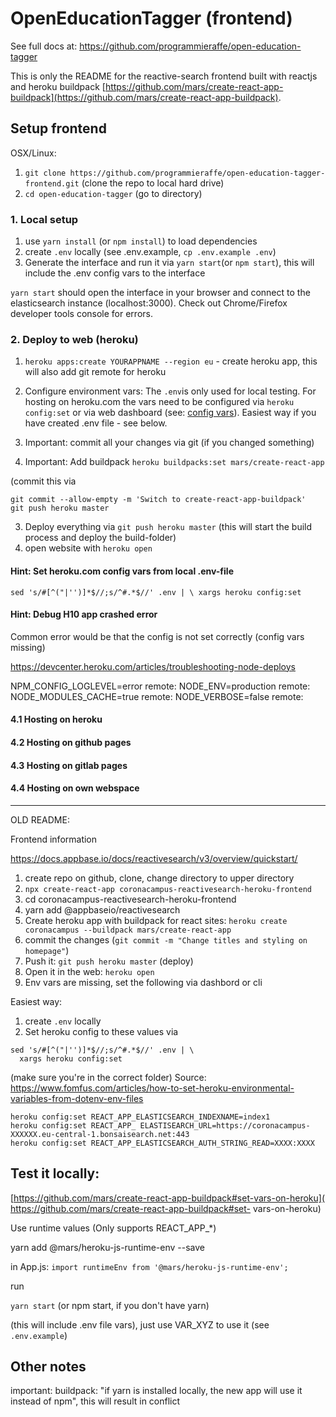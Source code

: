 # OpenEducationTagger (frontend)

See full docs at:
https://github.com/programmieraffe/open-education-tagger

This is only the README for the reactive-search frontend built with reactjs and heroku buildpack [https://github.com/mars/create-react-app-buildpack](https://github.com/mars/create-react-app-buildpack).

## Setup frontend

OSX/Linux:

1. `git clone https://github.com/programmieraffe/open-education-tagger-frontend.git` (clone the repo to local hard drive)
2. `cd open-education-tagger` (go to directory)

### 1. Local setup

1. use `yarn install` (or `npm install`) to load dependencies
2. create `.env` locally (see .env.example, `cp .env.example .env`)
2. Generate the interface and run it via `yarn start`(or `npm start`), this will include the .env config vars to the interface

`yarn start` should open the interface in your browser and connect to the elasticsearch instance (localhost:3000). Check out Chrome/Firefox developer tools console for errors.

### 2. Deploy to web (heroku)

1. `heroku apps:create YOURAPPNAME --region eu` - create heroku app, this will also add git remote for heroku

2. Configure environment vars: The `.env`is only used for local testing. For hosting on heroku.com the vars need to be configured via `heroku config:set` or via web dashboard (see: [config vars](https://devcenter.heroku.com/articles/config-vars)). Easiest way if you have created .env file - see below.
3. Important: commit all your changes via git (if you changed something)
4. Important: Add buildpack `heroku buildpacks:set mars/create-react-app`

(commit this via

```
git commit --allow-empty -m 'Switch to create-react-app-buildpack'
git push heroku master
```


3. Deploy everything via `git push heroku master` (this will start the build process and deploy the build-folder)
4. open website with `heroku open` 



#### Hint: Set heroku.com config vars from local .env-file

```
sed 's/#[^("|'')]*$//;s/^#.*$//' .env | \ xargs heroku config:set
```

#### Hint: Debug H10 app crashed error

Common error would be that the config is not set correctly (config vars missing)

https://devcenter.heroku.com/articles/troubleshooting-node-deploys

NPM_CONFIG_LOGLEVEL=error
remote:        NODE_ENV=production
remote:        NODE_MODULES_CACHE=true
remote:        NODE_VERBOSE=false
remote:        







#### 4.1 Hosting on heroku


#### 4.2 Hosting on github pages

#### 4.3 Hosting on gitlab pages

#### 4.4 Hosting on own webspace
---
OLD README:


Frontend information




https://docs.appbase.io/docs/reactivesearch/v3/overview/quickstart/


1. create repo on github, clone, change directory to upper directory
2. `npx create-react-app coronacampus-reactivesearch-heroku-frontend`
3. cd coronacampus-reactivesearch-heroku-frontend
4. yarn add @appbaseio/reactivesearch
5. Create heroku app with buildpack for react sites:
`heroku create coronacampus --buildpack mars/create-react-app`
6. commit the changes (`git commit -m "Change titles and styling on homepage"`)
6. Push it: `git push heroku master` (deploy)
7. Open it in the web: `heroku open`
8. Env vars are missing, set the following via dashbord or cli

Easiest way:

1. create `.env` locally
2. Set heroku config to these values via
```
sed 's/#[^("|'')]*$//;s/^#.*$//' .env | \
  xargs heroku config:set
```

(make sure you're in the correct folder)
Source:
https://www.fomfus.com/articles/how-to-set-heroku-environmental-variables-from-dotenv-env-files

```
heroku config:set REACT_APP_ELASTICSEARCH_INDEXNAME=index1
heroku config:set REACT_APP_ ELASTISEARCH_URL=https://coronacampus-XXXXXX.eu-central-1.bonsaisearch.net:443
heroku config:set REACT_APP_ELASTICSEARCH_AUTH_STRING_READ=XXXX:XXXX
```

## Test it locally:


[https://github.com/mars/create-react-app-buildpack#set-vars-on-heroku](
https://github.com/mars/create-react-app-buildpack#set-
vars-on-heroku)


Use runtime values (Only supports REACT_APP_*)

yarn add @mars/heroku-js-runtime-env --save

in App.js:
`import runtimeEnv from '@mars/heroku-js-runtime-env';`


run

`yarn start` (or npm start, if you don't have yarn)

(this will include .env file vars), just use VAR_XYZ to use it (see `.env.example`)


## Other notes

important: buildpack: "if yarn is installed locally, the new app will use it instead of npm", this will result in conflict
